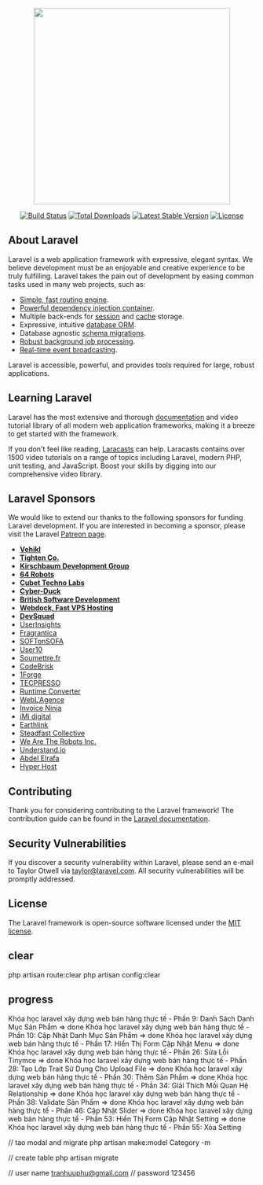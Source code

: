 <p align="center"><img src="https://res.cloudinary.com/dtfbvvkyp/image/upload/v1566331377/laravel-logolockup-cmyk-red.svg" width="400"></p>

<p align="center">
<a href="https://travis-ci.org/laravel/framework"><img src="https://travis-ci.org/laravel/framework.svg" alt="Build Status"></a>
<a href="https://packagist.org/packages/laravel/framework"><img src="https://poser.pugx.org/laravel/framework/d/total.svg" alt="Total Downloads"></a>
<a href="https://packagist.org/packages/laravel/framework"><img src="https://poser.pugx.org/laravel/framework/v/stable.svg" alt="Latest Stable Version"></a>
<a href="https://packagist.org/packages/laravel/framework"><img src="https://poser.pugx.org/laravel/framework/license.svg" alt="License"></a>
</p>

## About Laravel

Laravel is a web application framework with expressive, elegant syntax. We believe development must be an enjoyable and creative experience to be truly fulfilling. Laravel takes the pain out of development by easing common tasks used in many web projects, such as:

-   [Simple, fast routing engine](https://laravel.com/docs/routing).
-   [Powerful dependency injection container](https://laravel.com/docs/container).
-   Multiple back-ends for [session](https://laravel.com/docs/session) and [cache](https://laravel.com/docs/cache) storage.
-   Expressive, intuitive [database ORM](https://laravel.com/docs/eloquent).
-   Database agnostic [schema migrations](https://laravel.com/docs/migrations).
-   [Robust background job processing](https://laravel.com/docs/queues).
-   [Real-time event broadcasting](https://laravel.com/docs/broadcasting).

Laravel is accessible, powerful, and provides tools required for large, robust applications.

## Learning Laravel

Laravel has the most extensive and thorough [documentation](https://laravel.com/docs) and video tutorial library of all modern web application frameworks, making it a breeze to get started with the framework.

If you don't feel like reading, [Laracasts](https://laracasts.com) can help. Laracasts contains over 1500 video tutorials on a range of topics including Laravel, modern PHP, unit testing, and JavaScript. Boost your skills by digging into our comprehensive video library.

## Laravel Sponsors

We would like to extend our thanks to the following sponsors for funding Laravel development. If you are interested in becoming a sponsor, please visit the Laravel [Patreon page](https://patreon.com/taylorotwell).

-   **[Vehikl](https://vehikl.com/)**
-   **[Tighten Co.](https://tighten.co)**
-   **[Kirschbaum Development Group](https://kirschbaumdevelopment.com)**
-   **[64 Robots](https://64robots.com)**
-   **[Cubet Techno Labs](https://cubettech.com)**
-   **[Cyber-Duck](https://cyber-duck.co.uk)**
-   **[British Software Development](https://www.britishsoftware.co)**
-   **[Webdock, Fast VPS Hosting](https://www.webdock.io/en)**
-   **[DevSquad](https://devsquad.com)**
-   [UserInsights](https://userinsights.com)
-   [Fragrantica](https://www.fragrantica.com)
-   [SOFTonSOFA](https://softonsofa.com/)
-   [User10](https://user10.com)
-   [Soumettre.fr](https://soumettre.fr/)
-   [CodeBrisk](https://codebrisk.com)
-   [1Forge](https://1forge.com)
-   [TECPRESSO](https://tecpresso.co.jp/)
-   [Runtime Converter](http://runtimeconverter.com/)
-   [WebL'Agence](https://weblagence.com/)
-   [Invoice Ninja](https://www.invoiceninja.com)
-   [iMi digital](https://www.imi-digital.de/)
-   [Earthlink](https://www.earthlink.ro/)
-   [Steadfast Collective](https://steadfastcollective.com/)
-   [We Are The Robots Inc.](https://watr.mx/)
-   [Understand.io](https://www.understand.io/)
-   [Abdel Elrafa](https://abdelelrafa.com)
-   [Hyper Host](https://hyper.host)

## Contributing

Thank you for considering contributing to the Laravel framework! The contribution guide can be found in the [Laravel documentation](https://laravel.com/docs/contributions).

## Security Vulnerabilities

If you discover a security vulnerability within Laravel, please send an e-mail to Taylor Otwell via [taylor@laravel.com](mailto:taylor@laravel.com). All security vulnerabilities will be promptly addressed.

## License

The Laravel framework is open-source software licensed under the [MIT license](https://opensource.org/licenses/MIT).

## clear

php artisan route:clear
php artisan config:clear

## progress

Khóa học laravel xây dựng web bán hàng thực tế - Phần 9: Danh Sách Danh Mục Sản Phẩm => done
Khóa học laravel xây dựng web bán hàng thực tế - Phần 10: Cập Nhật Danh Mục Sản Phẩm => done
Khóa học laravel xây dựng web bán hàng thực tế - Phần 17: Hiển Thị Form Cập Nhật Menu => done
Khóa học laravel xây dựng web bán hàng thực tế - Phần 26: Sửa Lỗi Tinymce => done
Khóa học laravel xây dựng web bán hàng thực tế - Phần 28: Tạo Lớp Trait Sử Dụng Cho Upload File => done
Khóa học laravel xây dựng web bán hàng thực tế - Phần 30: Thêm Sản Phẩm => done
Khóa học laravel xây dựng web bán hàng thực tế - Phần 34: Giải Thích Mối Quan Hệ Relationship => done
Khóa học laravel xây dựng web bán hàng thực tế - Phần 38: Validate Sản Phẩm => done
Khóa học laravel xây dựng web bán hàng thực tế - Phần 46: Cập Nhật Slider => done
Khóa học laravel xây dựng web bán hàng thực tế - Phần 53: Hiển Thị Form Cập Nhật Setting => done
Khóa học laravel xây dựng web bán hàng thực tế - Phần 55: Xóa Setting

// tao modal and migrate
php artisan make:model Category -m

// create table
php artisan migrate

// user name tranhuuphu@gmail.com
// password 123456
